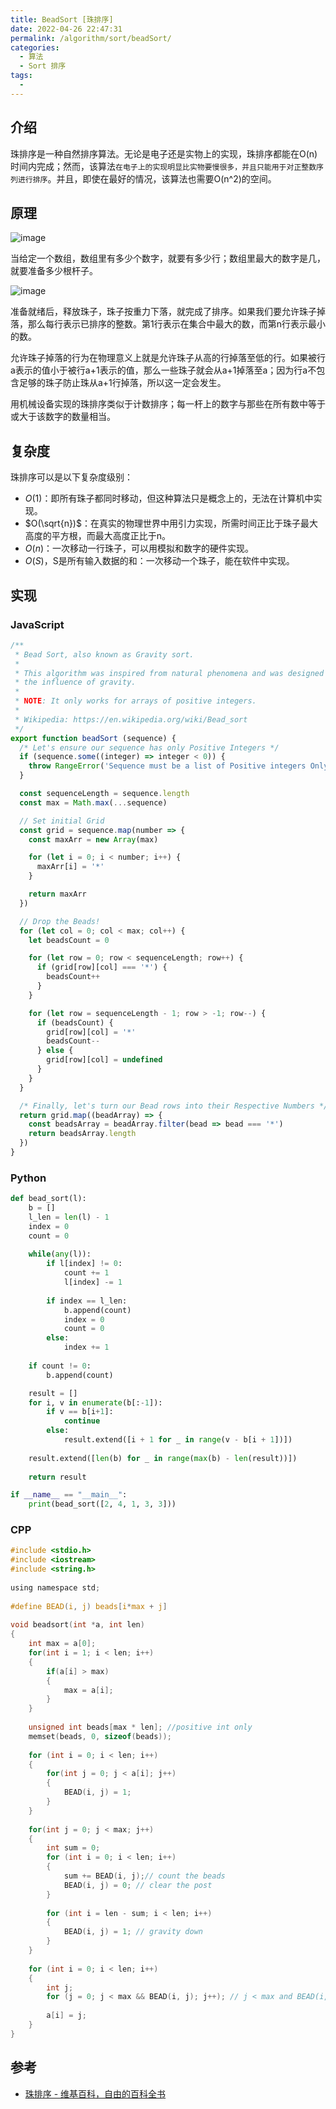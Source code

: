 ```yaml
---
title: BeadSort [珠排序]
date: 2022-04-26 22:47:31
permalink: /algorithm/sort/beadSort/
categories:
  - 算法
  - Sort 排序
tags:
  - 
---
```


## 介绍

珠排序是一种自然排序算法。无论是电子还是实物上的实现，珠排序都能在O(n)时间内完成；然而，该算法`在电子上的实现明显比实物要慢很多，并且只能用于对正整数序列进行排序`。并且，即使在最好的情况，该算法也需要O(n^2)的空间。

<!-- more -->

## 原理

![image](https://cdn.jsdelivr.net/gh/jonsam-ng/image-hosting@master/20220427/image.4kbc8cg7kh60.webp)

当给定一个数组，数组里有多少个数字，就要有多少行；数组里最大的数字是几，就要准备多少根杆子。

![image](https://cdn.jsdelivr.net/gh/jonsam-ng/image-hosting@master/20220427/image.7728btimfns0.webp)

准备就绪后，释放珠子，珠子按重力下落，就完成了排序。如果我们要允许珠子掉落，那么每行表示已排序的整数。第1行表示在集合中最大的数，而第n行表示最小的数。

允许珠子掉落的行为在物理意义上就是允许珠子从高的行掉落至低的行。如果被行a表示的值小于被行a+1表示的值，那么一些珠子就会从a+1掉落至a；因为行a不包含足够的珠子防止珠从a+1行掉落，所以这一定会发生。

用机械设备实现的珠排序类似于计数排序；每一杆上的数字与那些在所有数中等于或大于该数字的数量相当。

## 复杂度

珠排序可以是以下复杂度级别：

- $O(1)$：即所有珠子都同时移动，但这种算法只是概念上的，无法在计算机中实现。
- $O(\sqrt{n})$：在真实的物理世界中用引力实现，所需时间正比于珠子最大高度的平方根，而最大高度正比于n。
- $O(n)$：一次移动一行珠子，可以用模拟和数字的硬件实现。
- $O(S)$，S是所有输入数据的和：一次移动一个珠子，能在软件中实现。

## 实现

### JavaScript

```js
/**
 * Bead Sort, also known as Gravity sort.
 *
 * This algorithm was inspired from natural phenomena and was designed keeping in mind objects (or beads) falling under
 * the influence of gravity.
 *
 * NOTE: It only works for arrays of positive integers.
 *
 * Wikipedia: https://en.wikipedia.org/wiki/Bead_sort
 */
export function beadSort (sequence) {
  /* Let's ensure our sequence has only Positive Integers */
  if (sequence.some((integer) => integer < 0)) {
    throw RangeError('Sequence must be a list of Positive integers Only!')
  }

  const sequenceLength = sequence.length
  const max = Math.max(...sequence)

  // Set initial Grid
  const grid = sequence.map(number => {
    const maxArr = new Array(max)

    for (let i = 0; i < number; i++) {
      maxArr[i] = '*'
    }

    return maxArr
  })

  // Drop the Beads!
  for (let col = 0; col < max; col++) {
    let beadsCount = 0

    for (let row = 0; row < sequenceLength; row++) {
      if (grid[row][col] === '*') {
        beadsCount++
      }
    }

    for (let row = sequenceLength - 1; row > -1; row--) {
      if (beadsCount) {
        grid[row][col] = '*'
        beadsCount--
      } else {
        grid[row][col] = undefined
      }
    }
  }

  /* Finally, let's turn our Bead rows into their Respective Numbers */
  return grid.map((beadArray) => {
    const beadsArray = beadArray.filter(bead => bead === '*')
    return beadsArray.length
  })
}
```

### Python

```python
def bead_sort(l):
    b = []
    l_len = len(l) - 1 
    index = 0 
    count = 0 
 
    while(any(l)):
        if l[index] != 0:
            count += 1
            l[index] -= 1
 
        if index == l_len:
            b.append(count)
            index = 0 
            count = 0 
        else:
            index += 1
 
    if count != 0:
        b.append(count)

    result = []
    for i, v in enumerate(b[:-1]):
        if v == b[i+1]:
            continue
        else:
            result.extend([i + 1 for _ in range(v - b[i + 1])])
 
    result.extend([len(b) for _ in range(max(b) - len(result))])
 
    return result

if __name__ == "__main__":
    print(bead_sort([2, 4, 1, 3, 3]))
```

### CPP

```c
#include <stdio.h>
#include <iostream>
#include <string.h>
 
using namespace std;
 
#define BEAD(i, j) beads[i*max + j]
 
void beadsort(int *a, int len)
{
    int max = a[0];
    for(int i = 1; i < len; i++)
    {
        if(a[i] > max)
        {
            max = a[i];
        }
    }
 
    unsigned int beads[max * len]; //positive int only
    memset(beads, 0, sizeof(beads));
 
    for (int i = 0; i < len; i++)
    {
        for(int j = 0; j < a[i]; j++)
        {
            BEAD(i, j) = 1;
        }
    }
 
    for(int j = 0; j < max; j++)
    {
        int sum = 0;
        for (int i = 0; i < len; i++)
        {
            sum += BEAD(i, j);// count the beads
            BEAD(i, j) = 0; // clear the post
        }
        
        for (int i = len - sum; i < len; i++)
        {
            BEAD(i, j) = 1; // gravity down 
        }
    }
    
    for (int i = 0; i < len; i++)
    {
        int j;
        for (j = 0; j < max && BEAD(i, j); j++); // j < max and BEAD(i, j) != null
 
        a[i] = j;
    }
}
```

## 参考

- [珠排序 - 维基百科，自由的百科全书](https://zh.wikipedia.org/wiki/%E7%8F%A0%E6%8E%92%E5%BA%8F)